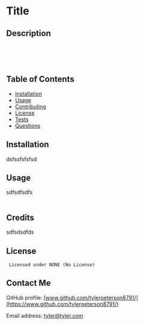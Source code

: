# Title
  
  ## Description
  
  <br>
  <br>
  <br>
  
  
  
  ## Table of Contents
  
  - [Installation](#installation)
  - [Usage](#usage)
  - [Contributing](#contributing)
  - [License](#license)
  - [Tests](#tests)
  - [Questions](#questions)
  
  ## Installation
  
  dsfssfsfsfsd
  
  ## Usage
  
  sdfsdfsdfs<br>
  <br>
  
  
  ## Credits

  sdfsdsdfds
  
  ## License
  
     Licensed under NONE (No License)  
  
  ## Contact Me
  
  GitHub profile: [www.github.com/tylerpeterson8791/](https://www.github.com/tylerpeterson8791/)
  
  Email address: tyler@tyler.com
   
